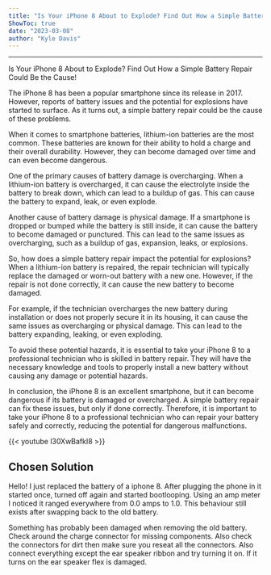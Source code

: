 ```yaml
---
title: "Is Your iPhone 8 About to Explode? Find Out How a Simple Battery Repair Could Be the Cause!"
ShowToc: true 
date: "2023-03-08"
author: "Kyle Davis"
---
```

*****
Is Your iPhone 8 About to Explode? Find Out How a Simple Battery Repair Could Be the Cause!

The iPhone 8 has been a popular smartphone since its release in 2017. However, reports of battery issues and the potential for explosions have started to surface. As it turns out, a simple battery repair could be the cause of these problems.

When it comes to smartphone batteries, lithium-ion batteries are the most common. These batteries are known for their ability to hold a charge and their overall durability. However, they can become damaged over time and can even become dangerous.

One of the primary causes of battery damage is overcharging. When a lithium-ion battery is overcharged, it can cause the electrolyte inside the battery to break down, which can lead to a buildup of gas. This can cause the battery to expand, leak, or even explode.

Another cause of battery damage is physical damage. If a smartphone is dropped or bumped while the battery is still inside, it can cause the battery to become damaged or punctured. This can lead to the same issues as overcharging, such as a buildup of gas, expansion, leaks, or explosions.

So, how does a simple battery repair impact the potential for explosions? When a lithium-ion battery is repaired, the repair technician will typically replace the damaged or worn-out battery with a new one. However, if the repair is not done correctly, it can cause the new battery to become damaged.

For example, if the technician overcharges the new battery during installation or does not properly secure it in its housing, it can cause the same issues as overcharging or physical damage. This can lead to the battery expanding, leaking, or even exploding.

To avoid these potential hazards, it is essential to take your iPhone 8 to a professional technician who is skilled in battery repair. They will have the necessary knowledge and tools to properly install a new battery without causing any damage or potential hazards.

In conclusion, the iPhone 8 is an excellent smartphone, but it can become dangerous if its battery is damaged or overcharged. A simple battery repair can fix these issues, but only if done correctly. Therefore, it is important to take your iPhone 8 to a professional technician who can repair your battery safely and correctly, reducing the potential for dangerous malfunctions.

{{< youtube l30XwBafkI8 >}} 



## Chosen Solution
 Hello! I just replaced the battery of a iphone 8.
After plugging the phone in it started once, turned off again and started bootlooping. Using an amp meter I noticed it ranged everywhere from 0.0 amps to 1.0.
This behaviour still exists after swapping back to the old battery.

 Something has probably been damaged when removing the old battery. Check around the charge connector for missing components. Also check the connectors for dirt then make sure you reseat all the connectors.
Also connect everything except the ear speaker ribbon and try turning it on. If it turns on the ear speaker flex is damaged.




